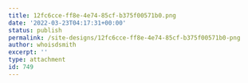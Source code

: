 ```yaml
---
title: 12fc6cce-ff8e-4e74-85cf-b375f00571b0.png
date: '2022-03-23T04:17:31+00:00'
status: publish
permalink: /site-designs/12fc6cce-ff8e-4e74-85cf-b375f00571b0-png
author: whoisdsmith
excerpt: ''
type: attachment
id: 749
---
```

<!DOCTYPE html PUBLIC "-//W3C//DTD HTML 4.0 Transitional//EN" "http://www.w3.org/TR/REC-html40/loose.dtd">
<?xml encoding="UTF-8">
